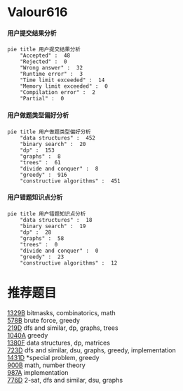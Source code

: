 # Valour616

<!-- tabs:start -->



#### **用户提交结果分析**

```mermaid
pie title 用户提交结果分析
    "Accepted" :  48
    "Rejected" :  0
    "Wrong answer" :  32
    "Runtime error" :  3
    "Time limit exceeded" :  14
    "Memory limit exceeded" :  0
    "Compilation error" :  2
    "Partial" :  0
```

#### **用户做题类型偏好分析**

```mermaid
pie title 用户做题类型偏好分析
    "data structures" :  452
    "binary search" :  20
    "dp" :  153
    "graphs" :  8
    "trees" :  61
    "divide and conquer" :  8
    "greedy" :  916
    "constructive algorithms" :  451
```
#### **用户错题知识点分析**

```mermaid
pie title 用户错题知识点分析
    "data structures" :  18
    "binary search" :  19
    "dp" :  28
    "graphs" :  58
    "trees" :  0
    "divide and conquer" :  0
    "greedy" :  23
    "constructive algorithms" :  12
```



<!-- tabs:end -->
# 推荐题目
[1329B](https://codeforces.com/contest/1329/problem/B)		bitmasks,
                        combinatorics,
                        math		  
[578B](https://codeforces.com/contest/578/problem/B)		brute force,
                        greedy		  
[219D](https://codeforces.com/contest/219/problem/D)		dfs and similar,
                        dp,
                        graphs,
                        trees		  
[1040A](https://codeforces.com/contest/1040/problem/A)		greedy		  
[1380F](https://codeforces.com/contest/1380/problem/F)		data structures,
                        dp,
                        matrices		  
[723D](https://codeforces.com/contest/723/problem/D)		dfs and similar,
                        dsu,
                        graphs,
                        greedy,
                        implementation		  
[1431D](https://codeforces.com/contest/1431/problem/D)		*special problem,
                        greedy		  
[900B](https://codeforces.com/contest/900/problem/B)		math,
                        number theory		  
[987A](https://codeforces.com/contest/987/problem/A)		implementation		  
[776D](https://codeforces.com/contest/776/problem/D)		2-sat,
                        dfs and similar,
                        dsu,
                        graphs		  
